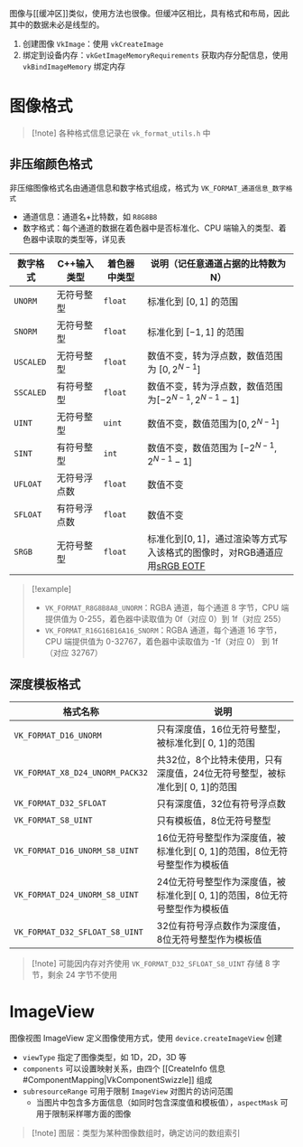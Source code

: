 图像与[[缓冲区]]类似，使用方法也很像。但缓冲区相比，具有格式和布局，因此其中的数据未必是线型的。
1. 创建图像 `VkImage`：使用 `vkCreateImage`
2. 绑定到设备内存：`vkGetImageMemoryRequirements` 获取内存分配信息，使用 `vkBindImageMemory` 绑定内存
# 图像格式

> [!note] 各种格式信息记录在 `vk_format_utils.h` 中
## 非压缩颜色格式

非压缩图像格式名由通道信息和数字格式组成，格式为 `VK_FORMAT_通道信息_数字格式`
- 通道信息：通道名+比特数，如 `R8G8B8`
- 数字格式：每个通道的数据在着色器中是否标准化、CPU 端输入的类型、着色器中读取的类型等，详见表

| 数字格式      | C++输入类型 | 着色器中类型  | 说明（记任意通道占据的比特数为N）                                                                                                                                                         |
| --------- | ------- | ------- | ------------------------------------------------------------------------------------------------------------------------------------------------------------------------- |
| `UNORM`   | 无符号整型   | `float` | 标准化到 $[0, 1]$ 的范围                                                                                                                                                         |
| `SNORM`   | 无符号整型   | `float` | 标准化到 $[-1, 1]$ 的范围                                                                                                                                                        |
| `USCALED` | 无符号整型   | `float` | 数值不变，转为浮点数，数值范围为 $[0, 2^{N-1}]$                                                                                                                                           |
| `SSCALED` | 有符号整型   | `float` | 数值不变，转为浮点数，数值范围为$[-2^{N-1}, 2^{N-1}-1]$                                                                                                                                   |
| `UINT`    | 无符号整型   | `uint`  | 数值不变，数值范围为$[0, 2^{N-1}]$                                                                                                                                                  |
| `SINT`    | 有符号整型   | `int`   | 数值不变，数值范围为 $[-2^{N-1}, 2^{N-1}-1]$                                                                                                                                        |
| `UFLOAT`  | 无符号浮点数  | `float` | 数值不变                                                                                                                                                                      |
| `SFLOAT`  | 有符号浮点数  | `float` | 数值不变                                                                                                                                                                      |
| `SRGB`    | 无符号整型   | `float` | 标准化到$[ 0, 1]$，通过渲染等方式写入该格式的图像时，对RGB通道应用[sRGB EOTF](https://easyvulkan.github.io/Ch8-5%20sRGB%E8%89%B2%E5%BD%A9%E7%A9%BA%E9%97%B4%E4%B8%8E%E5%BC%80%E5%90%AFHDR.html#srgb) |

> [!example] 
> - `VK_FORMAT_R8G8B8A8_UNORM`：RGBA 通道，每个通道 8 字节，CPU 端提供值为 0-255，着色器中读取值为 0f（对应 0）到 1f（对应 255）
> - `VK_FORMAT_R16G16B16A16_SNORM`：RGBA 通道，每个通道 16 字节，CPU 端提供值为 0-32767，着色器中读取值为 -1f（对应 0） 到 1f（对应 32767）
## 深度模板格式

| 格式名称                            | 说明                                          |
| ------------------------------- | ------------------------------------------- |
| `VK_FORMAT_D16_UNORM`           | 只有深度值，16位无符号整型，被标准化到[ 0, 1]的范围              |
| `VK_FORMAT_X8_D24_UNORM_PACK32` | 共32位，8个比特未使用，只有深度值，24位无符号整型，被标准化到[ 0, 1]的范围 |
| `VK_FORMAT_D32_SFLOAT`          | 只有深度值，32位有符号浮点数                             |
| `VK_FORMAT_S8_UINT`             | 只有模板值，8位无符号整型                               |
| `VK_FORMAT_D16_UNORM_S8_UINT`   | 16位无符号整型作为深度值，被标准化到[ 0, 1]的范围，8位无符号整型作为模板值  |
| `VK_FORMAT_D24_UNORM_S8_UINT`   | 24位无符号整型作为深度值，被标准化到[ 0, 1]的范围，8位无符号整型作为模板值  |
| `VK_FORMAT_D32_SFLOAT_S8_UINT`  | 32位有符号浮点数作为深度值，8位无符号整型作为模板值                 |
> [!note] 可能因内存对齐使用 `VK_FORMAT_D32_SFLOAT_S8_UINT` 存储 8 字节，剩余 24 字节不使用
# ImageView

图像视图 ImageView 定义图像使用方式，使用 `device.createImageView` 创建
-  `viewType` 指定了图像类型，如 1D，2D，3D 等
-  `components` 可以设置映射关系，由四个 [[CreateInfo 信息#ComponentMapping|VkComponentSwizzle]] 组成
-  `subresourceRange` 可用于限制 `ImageView` 对图片的访问范围
	- 当图片中包含多方面信息（如同时包含深度值和模板值），`aspectMask` 可用于限制采样哪方面的图像

> [!note] 图层：类型为某种图像数组时，确定访问的数组索引